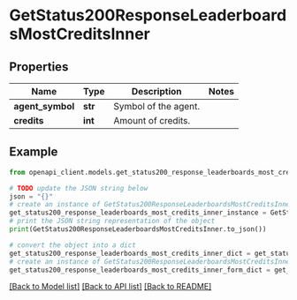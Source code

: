 # GetStatus200ResponseLeaderboardsMostCreditsInner


## Properties

Name | Type | Description | Notes
------------ | ------------- | ------------- | -------------
**agent_symbol** | **str** | Symbol of the agent. | 
**credits** | **int** | Amount of credits. | 

## Example

```python
from openapi_client.models.get_status200_response_leaderboards_most_credits_inner import GetStatus200ResponseLeaderboardsMostCreditsInner

# TODO update the JSON string below
json = "{}"
# create an instance of GetStatus200ResponseLeaderboardsMostCreditsInner from a JSON string
get_status200_response_leaderboards_most_credits_inner_instance = GetStatus200ResponseLeaderboardsMostCreditsInner.from_json(json)
# print the JSON string representation of the object
print(GetStatus200ResponseLeaderboardsMostCreditsInner.to_json())

# convert the object into a dict
get_status200_response_leaderboards_most_credits_inner_dict = get_status200_response_leaderboards_most_credits_inner_instance.to_dict()
# create an instance of GetStatus200ResponseLeaderboardsMostCreditsInner from a dict
get_status200_response_leaderboards_most_credits_inner_form_dict = get_status200_response_leaderboards_most_credits_inner.from_dict(get_status200_response_leaderboards_most_credits_inner_dict)
```
[[Back to Model list]](../README.md#documentation-for-models) [[Back to API list]](../README.md#documentation-for-api-endpoints) [[Back to README]](../README.md)


